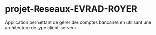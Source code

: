 # projet-Reseaux-EVRAD-ROYER
Application permettant de gérer des comptes bancaires en utilisant une architecture de type client-serveur.
